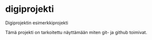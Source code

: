 # digiprojekti
Digiprojektin esimerkkiprojekti

Tämä projekti on tarkoitettu näyttämään miten git- ja github toimivat.
